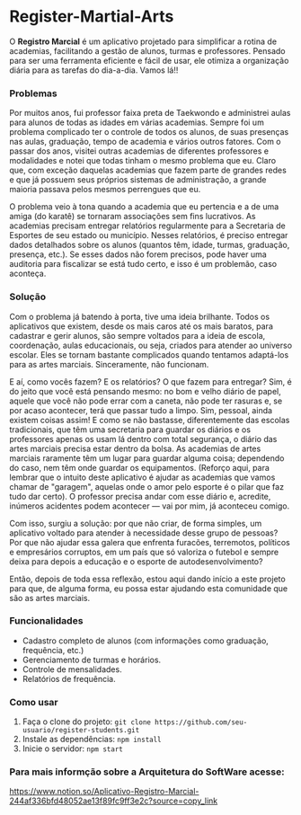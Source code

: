 # Register-Martial-Arts

O **Registro Marcial** é um aplicativo projetado para simplificar a rotina de academias, facilitando a gestão de alunos, turmas e professores.
Pensado para ser uma ferramenta eficiente e fácil de usar, ele otimiza a organização diária para as tarefas do dia-a-dia. Vamos lá!!

### Problemas

Por muitos anos, fui professor faixa preta de Taekwondo e administrei aulas para alunos de todas as idades em várias academias. Sempre foi um problema complicado ter o controle de todos os alunos, de suas presenças nas aulas, graduação, tempo de academia e vários outros fatores. Com o passar dos anos, visitei outras academias de diferentes professores e modalidades e notei que todas tinham o mesmo problema que eu. Claro que, com exceção daquelas academias que fazem parte de grandes redes e que já possuem seus próprios sistemas de administração, a grande maioria passava pelos mesmos perrengues que eu. 

O problema veio à tona quando a academia que eu pertencia e a de uma amiga (do karatê) se tornaram associações sem fins lucrativos. As academias precisam entregar relatórios regularmente para a Secretaria de Esportes de seu estado ou município. Nesses relatórios, é preciso entregar dados detalhados sobre os alunos (quantos têm, idade, turmas, graduação, presença, etc.). Se esses dados não forem precisos, pode haver uma auditoria para fiscalizar se está tudo certo, e isso é um problemão, caso aconteça.


### Solução

Com o problema já batendo à porta, tive uma ideia brilhante. Todos os aplicativos que existem, desde os mais caros até os mais baratos, para cadastrar e gerir alunos, são sempre voltados para a ideia de escola, coordenação, aulas educacionais, ou seja, criados para atender ao universo escolar. Eles se tornam bastante complicados quando tentamos adaptá-los para as artes marciais. Sinceramente, não funcionam.

E aí, como vocês fazem? E os relatórios? O que fazem para entregar? Sim, é do jeito que você está pensando mesmo: no bom e velho diário de papel, aquele que você não pode errar com a caneta, não pode ter rasuras e, se por acaso acontecer, terá que passar tudo a limpo. Sim, pessoal, ainda existem coisas assim! E como se não bastasse, diferentemente das escolas tradicionais, que têm uma secretaria para guardar os diários e os professores apenas os usam lá dentro com total segurança, o diário das artes marciais precisa estar dentro da bolsa. As academias de artes marciais raramente têm um lugar para guardar alguma coisa; dependendo do caso, nem têm onde guardar os equipamentos. (Reforço aqui, para lembrar que o intuito deste aplicativo é ajudar as academias que vamos chamar de "garagem", aquelas onde o amor pelo esporte é o pilar que faz tudo dar certo). O professor precisa andar com esse diário e, acredite, inúmeros acidentes podem acontecer — vai por mim, já aconteceu comigo.

Com isso, surgiu a solução: por que não criar, de forma simples, um aplicativo voltado para atender à necessidade desse grupo de pessoas? Por que não ajudar essa galera que enfrenta furacões, terremotos, políticos e empresários corruptos, em um país que só valoriza o futebol e sempre deixa para depois a educação e o esporte de autodesenvolvimento?

Então, depois de toda essa reflexão, estou aqui dando início a este projeto para que, de alguma forma, eu possa estar ajudando esta comunidade que são as artes marciais.


### Funcionalidades
- Cadastro completo de alunos (com informações como graduação, frequência, etc.)
- Gerenciamento de turmas e horários.
- Controle de mensalidades.
- Relatórios de frequência.

### Como usar
1. Faça o clone do projeto: `git clone https://github.com/seu-usuario/register-students.git`
2. Instale as dependências: `npm install`
3. Inicie o servidor: `npm start`

### Para mais informção sobre a Arquitetura do SoftWare acesse: 
https://www.notion.so/Aplicativo-Registro-Marcial-244af336bfd48052ae13f89fc9ff3e2c?source=copy_link
